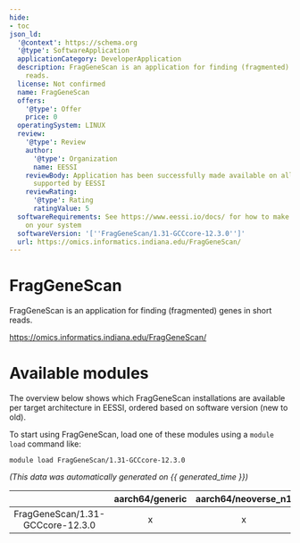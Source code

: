 ```yaml
---
hide:
- toc
json_ld:
  '@context': https://schema.org
  '@type': SoftwareApplication
  applicationCategory: DeveloperApplication
  description: FragGeneScan is an application for finding (fragmented) genes in short
    reads.
  license: Not confirmed
  name: FragGeneScan
  offers:
    '@type': Offer
    price: 0
  operatingSystem: LINUX
  review:
    '@type': Review
    author:
      '@type': Organization
      name: EESSI
    reviewBody: Application has been successfully made available on all architectures
      supported by EESSI
    reviewRating:
      '@type': Rating
      ratingValue: 5
  softwareRequirements: See https://www.eessi.io/docs/ for how to make EESSI available
    on your system
  softwareVersion: '[''FragGeneScan/1.31-GCCcore-12.3.0'']'
  url: https://omics.informatics.indiana.edu/FragGeneScan/
---
```


FragGeneScan
============


FragGeneScan is an application for finding (fragmented) genes in short reads.

https://omics.informatics.indiana.edu/FragGeneScan/
# Available modules


The overview below shows which FragGeneScan installations are available per target architecture in EESSI, ordered based on software version (new to old).

To start using FragGeneScan, load one of these modules using a `module load` command like:

```shell
module load FragGeneScan/1.31-GCCcore-12.3.0
```

*(This data was automatically generated on {{ generated_time }})*  

| |aarch64/generic|aarch64/neoverse_n1|aarch64/neoverse_v1|x86_64/generic|x86_64/amd/zen2|x86_64/amd/zen3|x86_64/amd/zen4|x86_64/intel/haswell|x86_64/intel/skylake_avx512|
| :---: | :---: | :---: | :---: | :---: | :---: | :---: | :---: | :---: | :---: |
|FragGeneScan/1.31-GCCcore-12.3.0|x|x|x|x|x|x|x|x|x|
